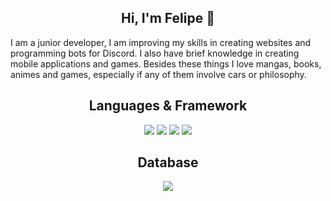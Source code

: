 <h2 align="center">Hi, I'm Felipe 👋</h2>

<p>I am a junior developer, I am improving my skills in creating websites and programming bots for Discord. I also have brief knowledge in creating mobile applications and games. Besides these things I love mangas, books, animes and games, especially if any of them involve cars or philosophy.</p>

<h2 align="center">Languages & Framework</h2>

<div align= "center">
<img src="https://img.shields.io/badge/JavaScript-black?style=for-the-badge&logo=javascript">
<img src="https://img.shields.io/badge/Kotlin-black?style=for-the-badge&logo=kotlin">
<img src="https://img.shields.io/badge/Python-black?style=for-the-badge&logo=python">
<img src="https://img.shields.io/badge/Express.js-black?style=for-the-badge&logo=express">
</div>

<h2 align="center">Database</h2>

<div align= "center">
  <img src="https://img.shields.io/badge/Firebase-black?style=for-the-badge&logo=firebase&logoColor=orange">
</div>